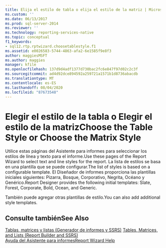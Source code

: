 ```yaml
---
title: Elija el estilo de tabla o elija el estilo de la matriz | Microsoft Docs
ms.custom: ''
ms.date: 06/13/2017
ms.prod: sql-server-2014
ms.reviewer: ''
ms.technology: reporting-services-native
ms.topic: conceptual
f1_keywords:
- sql12.rtp.rptwizard.choosetablestyle.f1
ms.assetid: e0026583-5744-4863-afa2-6e1585f9e8f3
author: maggiesMSFT
ms.author: maggies
manager: kfile
ms.openlocfilehash: 137d9d4adf1377d730bac2fc6e847f97d02c2c3f
ms.sourcegitcommit: ad4d92dce894592a259721a1571b1d8736abacdb
ms.translationtype: MT
ms.contentlocale: es-ES
ms.lasthandoff: 08/04/2020
ms.locfileid: "87673548"
---
```

# <a name="choose-the-table-style-or-choose-the-matrix-style"></a><span data-ttu-id="1a6a1-102">Elegir el estilo de la tabla o Elegir el estilo de la matriz</span><span class="sxs-lookup"><span data-stu-id="1a6a1-102">Choose the Table Style or Choose the Matrix Style</span></span>
  <span data-ttu-id="1a6a1-103">Utilice estas páginas del Asistente para informes para seleccionar los estilos de línea y texto para el informe.</span><span class="sxs-lookup"><span data-stu-id="1a6a1-103">Use these pages of the Report Wizard to select text and line styles for the report.</span></span> <span data-ttu-id="1a6a1-104">La lista de estilos se basa en una plantilla que se puede configurar.</span><span class="sxs-lookup"><span data-stu-id="1a6a1-104">The list of styles is based on a configurable template.</span></span> <span data-ttu-id="1a6a1-105">El Diseñador de informes proporciona las plantillas iniciales siguientes: Pizarra, Bosque, Corporativo, Negrita, Océano y Genérico.</span><span class="sxs-lookup"><span data-stu-id="1a6a1-105">Report Designer provides the following initial templates: Slate, Forest, Corporate, Bold, Ocean, and Generic.</span></span>  
  
 <span data-ttu-id="1a6a1-106">También puede agregar otras plantillas de estilo.</span><span class="sxs-lookup"><span data-stu-id="1a6a1-106">You can also add additional style templates.</span></span>  
  
## <a name="see-also"></a><span data-ttu-id="1a6a1-107">Consulte también</span><span class="sxs-lookup"><span data-stu-id="1a6a1-107">See Also</span></span>  
 <span data-ttu-id="1a6a1-108">[Tablas, matrices y listas &#40;Generador de informes y SSRS&#41;](report-design/create-invoices-and-forms-with-lists-report-builder-and-ssrs.md) </span><span class="sxs-lookup"><span data-stu-id="1a6a1-108">[Tables, Matrices, and Lists &#40;Report Builder and SSRS&#41;](report-design/create-invoices-and-forms-with-lists-report-builder-and-ssrs.md) </span></span>  
 [<span data-ttu-id="1a6a1-109">Ayuda del Asistente para informes</span><span class="sxs-lookup"><span data-stu-id="1a6a1-109">Report Wizard Help</span></span>](../../2014/reporting-services/report-wizard-help.md)  
  
  
